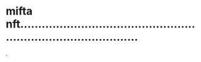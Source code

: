 # mifta nft......................................................................................
.
